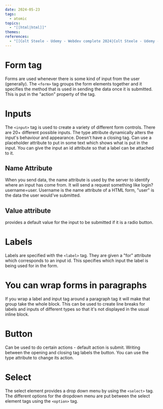 ```yaml
---
date: 2024-05-23
tags:
  - atomic
topics:
  - "[[html|html]]"
themes: 
references:
  - "[[Colt Steele - Udemy - Webdev complete 2024|Colt Steele - Udemy - Webdev complete 2024]]"
---
```

# Form tag
Forms are used whenever there is some kind of input from the user (generally). 
The `<form>` tag groups the form elements together and it specifies the method that is used in sending the data once it is submitted. This is put in the "action" property of the tag.
# Inputs
The `<input>` tag is used to create a variety of different form controls. There are 20+ different possible inputs. The type attribute dynamically alters the input's behaviour and appearance. Doesn't have a closing tag. Can use a placeholder attribute to put in some text which shows what is put in the input. You can give the input an id attribute so that a label can be attached to it.
## Name Attribute
When you send data, the name attribute is used by the server to identify where an input has come from.  It will send a request something like login?username=user. Username is the name attribute of a HTML form, "user" is the data the user would've submitted.
## Value attribute
provides a default value for the input to be submitted if it is a radio button. 
# Labels
Labels are specified with the `<label>` tag. They are given a "for" attribute which corresponds to an input id. This specifies which input the label is being used for in the form.
# You can wrap forms in paragraphs
If you wrap a label and input tag around a paragraph tag it will make that group take the whole block. This can be used to create line breaks for labels and inputs of different types so that it's not displayed in the usual inline block.
# Button
Can be used to do certain actions - default action is submit. Writing between the opening and closing tag labels the button. You can use the type attribute to change its action.
# Select 
The select element provides a drop down menu by using the `<select>` tag. The different options for the dropdown menu are put between the select element tags using the `<option>` tag. 
